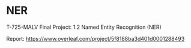 # NER
T-725-MALV Final Project: 1.2 Named Entity Recognition (NER)

Report: https://www.overleaf.com/project/5f8188ba3d401d0001288493
